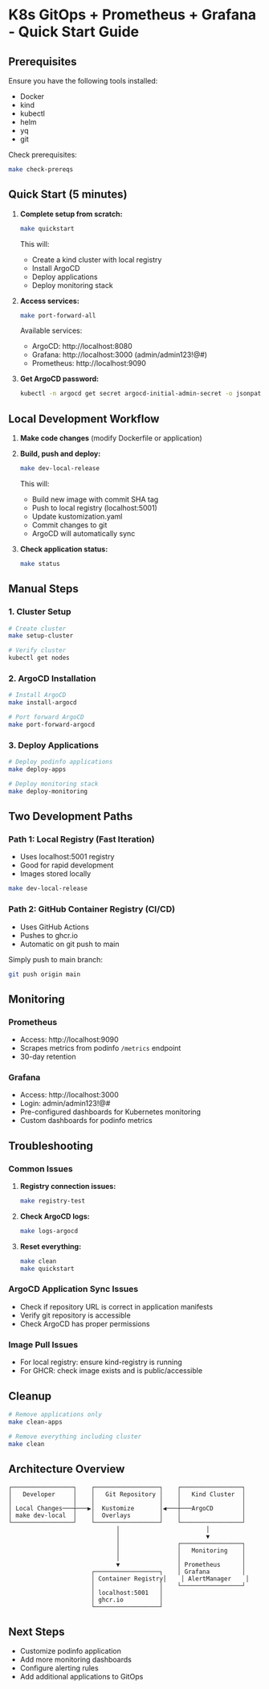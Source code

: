 # K8s GitOps + Prometheus + Grafana - Quick Start Guide

## Prerequisites

Ensure you have the following tools installed:
- Docker
- kind
- kubectl
- helm
- yq
- git

Check prerequisites:
```bash
make check-prereqs
```

## Quick Start (5 minutes)

1. **Complete setup from scratch:**
   ```bash
   make quickstart
   ```
   This will:
   - Create a kind cluster with local registry
   - Install ArgoCD
   - Deploy applications
   - Deploy monitoring stack

2. **Access services:**
   ```bash
   make port-forward-all
   ```
   
   Available services:
   - ArgoCD: http://localhost:8080
   - Grafana: http://localhost:3000 (admin/admin123!@#)
   - Prometheus: http://localhost:9090

3. **Get ArgoCD password:**
   ```bash
   kubectl -n argocd get secret argocd-initial-admin-secret -o jsonpath="{.data.password}" | base64 -d && echo
   ```

## Local Development Workflow

1. **Make code changes** (modify Dockerfile or application)

2. **Build, push and deploy:**
   ```bash
   make dev-local-release
   ```
   This will:
   - Build new image with commit SHA tag
   - Push to local registry (localhost:5001)
   - Update kustomization.yaml
   - Commit changes to git
   - ArgoCD will automatically sync

3. **Check application status:**
   ```bash
   make status
   ```

## Manual Steps

### 1. Cluster Setup
```bash
# Create cluster
make setup-cluster

# Verify cluster
kubectl get nodes
```

### 2. ArgoCD Installation
```bash
# Install ArgoCD
make install-argocd

# Port forward ArgoCD
make port-forward-argocd
```

### 3. Deploy Applications
```bash
# Deploy podinfo applications
make deploy-apps

# Deploy monitoring stack
make deploy-monitoring
```

## Two Development Paths

### Path 1: Local Registry (Fast Iteration)
- Uses localhost:5001 registry
- Good for rapid development
- Images stored locally

```bash
make dev-local-release
```

### Path 2: GitHub Container Registry (CI/CD)
- Uses GitHub Actions
- Pushes to ghcr.io
- Automatic on git push to main

Simply push to main branch:
```bash
git push origin main
```

## Monitoring

### Prometheus
- Access: http://localhost:9090
- Scrapes metrics from podinfo `/metrics` endpoint
- 30-day retention

### Grafana
- Access: http://localhost:3000
- Login: admin/admin123!@#
- Pre-configured dashboards for Kubernetes monitoring
- Custom dashboards for podinfo metrics

## Troubleshooting

### Common Issues

1. **Registry connection issues:**
   ```bash
   make registry-test
   ```

2. **Check ArgoCD logs:**
   ```bash
   make logs-argocd
   ```

3. **Reset everything:**
   ```bash
   make clean
   make quickstart
   ```

### ArgoCD Application Sync Issues
- Check if repository URL is correct in application manifests
- Verify git repository is accessible
- Check ArgoCD has proper permissions

### Image Pull Issues
- For local registry: ensure kind-registry is running
- For GHCR: check image exists and is public/accessible

## Cleanup

```bash
# Remove applications only
make clean-apps

# Remove everything including cluster
make clean
```

## Architecture Overview

```
┌─────────────────┐    ┌──────────────────┐    ┌─────────────────┐
│   Developer     │    │   Git Repository │    │   Kind Cluster  │
│                 │    │                  │    │                 │
│ Local Changes───┼───▶│  Kustomize       │◀───┼───ArgoCD        │
│ make dev-local  │    │  Overlays        │    │                 │
└─────────────────┘    └──────────────────┘    └─────────────────┘
                              │                        │
                              │                        ▼
                              │                ┌─────────────────┐
                              │                │   Monitoring    │
                              │                │                 │
                              ▼                │ Prometheus      │
                       ┌──────────────────┐    │ Grafana         │
                       │ Container Registry│    │ AlertManager    │
                       │                  │    └─────────────────┘
                       │ localhost:5001   │
                       │ ghcr.io          │
                       └──────────────────┘
```

## Next Steps

- Customize podinfo application
- Add more monitoring dashboards
- Configure alerting rules
- Add additional applications to GitOps